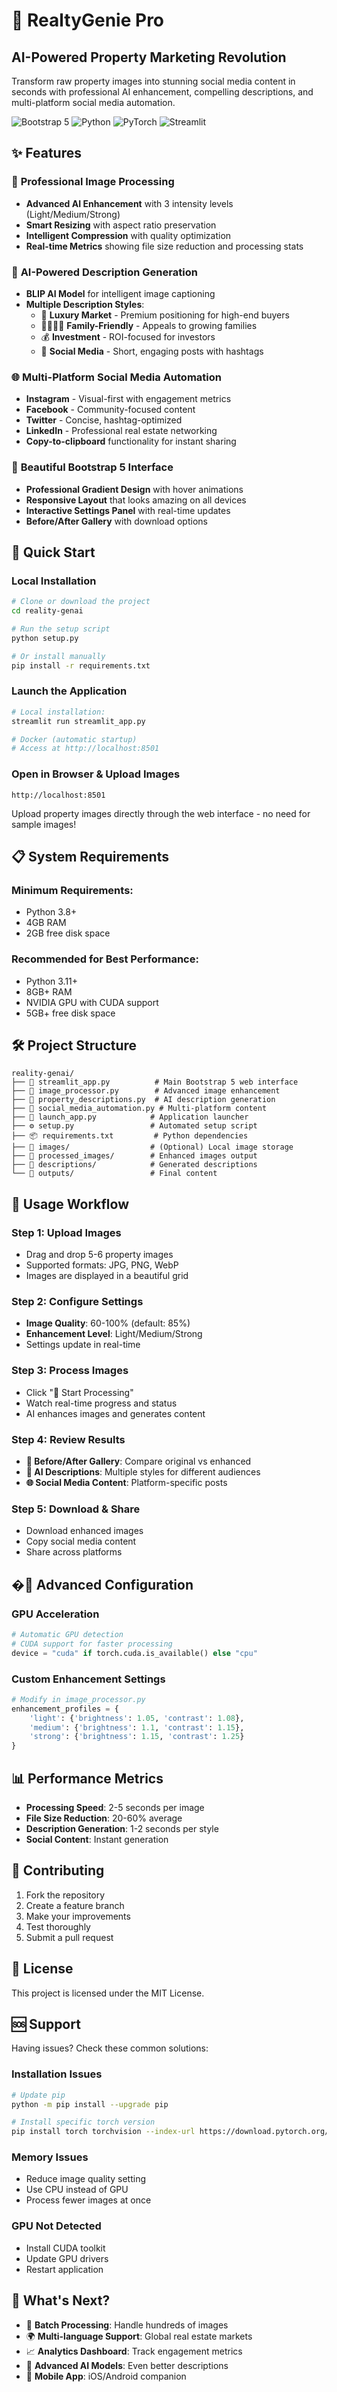 # 🏡 RealtyGenie Pro
## AI-Powered Property Marketing Revolution

Transform raw property images into stunning social media content in seconds with professional AI enhancement, compelling descriptions, and multi-platform social media automation.

![Bootstrap 5](https://img.shields.io/badge/Bootstrap-5.3.2-purple)
![Python](https://img.shields.io/badge/Python-3.8+-blue)
![PyTorch](https://img.shields.io/badge/PyTorch-2.0+-red)
![Streamlit](https://img.shields.io/badge/Streamlit-1.28+-green)

## ✨ Features

### 🎨 **Professional Image Processing**
- **Advanced AI Enhancement** with 3 intensity levels (Light/Medium/Strong)
- **Smart Resizing** with aspect ratio preservation
- **Intelligent Compression** with quality optimization
- **Real-time Metrics** showing file size reduction and processing stats

### 🤖 **AI-Powered Description Generation**
- **BLIP AI Model** for intelligent image captioning
- **Multiple Description Styles**:
  - 💎 **Luxury Market** - Premium positioning for high-end buyers
  - 👨‍👩‍👧‍👦 **Family-Friendly** - Appeals to growing families  
  - 💰 **Investment** - ROI-focused for investors
  - 📱 **Social Media** - Short, engaging posts with hashtags

### 🌐 **Multi-Platform Social Media Automation**
- **Instagram** - Visual-first with engagement metrics
- **Facebook** - Community-focused content
- **Twitter** - Concise, hashtag-optimized
- **LinkedIn** - Professional real estate networking
- **Copy-to-clipboard** functionality for instant sharing

### 🎨 **Beautiful Bootstrap 5 Interface**
- **Professional Gradient Design** with hover animations
- **Responsive Layout** that looks amazing on all devices
- **Interactive Settings Panel** with real-time updates
- **Before/After Gallery** with download options

## 🚀 Quick Start

### **Local Installation**
```bash
# Clone or download the project
cd reality-genai

# Run the setup script
python setup.py

# Or install manually
pip install -r requirements.txt
```

### **Launch the Application**
```bash
# Local installation:
streamlit run streamlit_app.py

# Docker (automatic startup)
# Access at http://localhost:8501
```

### **Open in Browser & Upload Images**
```
http://localhost:8501
```
Upload property images directly through the web interface - no need for sample images!

## 📋 System Requirements

### **Minimum Requirements:**
- Python 3.8+
- 4GB RAM
- 2GB free disk space

### **Recommended for Best Performance:**
- Python 3.11+
- 8GB+ RAM
- NVIDIA GPU with CUDA support
- 5GB+ free disk space

## 🛠️ Project Structure

```
reality-genai/
├── 🏡 streamlit_app.py          # Main Bootstrap 5 web interface
├── 🎨 image_processor.py        # Advanced image enhancement
├── 🤖 property_descriptions.py  # AI description generation
├── 📱 social_media_automation.py # Multi-platform content
├── 🚀 launch_app.py            # Application launcher
├── ⚙️ setup.py                 # Automated setup script
├── 📦 requirements.txt         # Python dependencies
├── 📁 images/                  # (Optional) Local image storage
├── 📁 processed_images/        # Enhanced images output
├── 📁 descriptions/            # Generated descriptions
└── 📁 outputs/                 # Final content
```

## 🎯 Usage Workflow

### **Step 1: Upload Images**
- Drag and drop 5-6 property images
- Supported formats: JPG, PNG, WebP
- Images are displayed in a beautiful grid

### **Step 2: Configure Settings**
- **Image Quality**: 60-100% (default: 85%)
- **Enhancement Level**: Light/Medium/Strong
- Settings update in real-time

### **Step 3: Process Images**
- Click "🚀 Start Processing"
- Watch real-time progress and status
- AI enhances images and generates content

### **Step 4: Review Results**
- **📸 Before/After Gallery**: Compare original vs enhanced
- **📝 AI Descriptions**: Multiple styles for different audiences
- **🌐 Social Media Content**: Platform-specific posts

### **Step 5: Download & Share**
- Download enhanced images
- Copy social media content
- Share across platforms


## �🔧 Advanced Configuration

### **GPU Acceleration**
```python
# Automatic GPU detection
# CUDA support for faster processing
device = "cuda" if torch.cuda.is_available() else "cpu"
```

### **Custom Enhancement Settings**
```python
# Modify in image_processor.py
enhancement_profiles = {
    'light': {'brightness': 1.05, 'contrast': 1.08},
    'medium': {'brightness': 1.1, 'contrast': 1.15},
    'strong': {'brightness': 1.15, 'contrast': 1.25}
}
```

## 📊 Performance Metrics

- **Processing Speed**: 2-5 seconds per image
- **File Size Reduction**: 20-60% average
- **Description Generation**: 1-2 seconds per style
- **Social Content**: Instant generation

## 🤝 Contributing

1. Fork the repository
2. Create a feature branch
3. Make your improvements
4. Test thoroughly
5. Submit a pull request

## 📄 License

This project is licensed under the MIT License.

## 🆘 Support

Having issues? Check these common solutions:

### **Installation Issues**
```bash
# Update pip
python -m pip install --upgrade pip

# Install specific torch version
pip install torch torchvision --index-url https://download.pytorch.org/whl/cu118
```

### **Memory Issues**
- Reduce image quality setting
- Use CPU instead of GPU
- Process fewer images at once

### **GPU Not Detected**
- Install CUDA toolkit
- Update GPU drivers
- Restart application

## 🌟 What's Next?

- 🔄 **Batch Processing**: Handle hundreds of images
- 🌍 **Multi-language Support**: Global real estate markets
- 📈 **Analytics Dashboard**: Track engagement metrics
- 🤖 **Advanced AI Models**: Even better descriptions
- 📱 **Mobile App**: iOS/Android companion